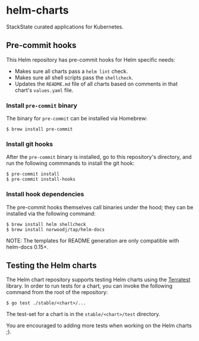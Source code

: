 # helm-charts

StackState curated applications for Kubernetes.

## Pre-commit hooks

This Helm repository has pre-commit hooks for Helm specific needs:

* Makes sure all charts pass a `helm lint` check.
* Makes sure all shell scripts pass the `shellcheck`.
* Updates the `README.md` file of all charts based on comments in that chart's `values.yaml` file.

### Install `pre-commit` binary

The binary for `pre-commit` can be installed via Homebrew:

```shell
$ brew install pre-commit
```

### Install git hooks

After the `pre-commit` binary is installed, go to this repository's directory, and run the following commmands to install the git hook:

```shell
$ pre-commit install
$ pre-commit install-hooks
```

### Install hook dependencies

The pre-commit hooks themselves call binaries under the hood; they can be installed via the following command:

```shell
$ brew install helm shellcheck
$ brew install norwoodj/tap/helm-docs
```

NOTE: The templates for README generation are only compatible with helm-docs 0.15+.

## Testing the Helm charts

The Helm chart repository supports testing Helm charts using the [Terratest](https://terratest.gruntwork.io/) library. In order to run tests for a chart, you can invoke the following command from the root of the repository:

```shell
$ go test ./stable/<chart>/...
```

The test-set for a chart is in the `stable/<chart>/test` directory.

You are encouraged to adding more tests when working on the Helm charts ;).

